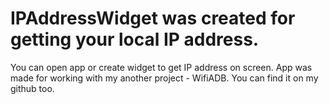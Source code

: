 # IPAddressWidget was created for getting your local IP address.
You can open app or create widget to get IP address on screen.
App was made for working with my another project - WifiADB.
You can find it on my github too.
